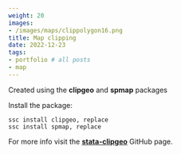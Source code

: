 ```yaml
---
weight: 20
images:
- /images/maps/clippolygon16.png
title: Map clipping
date: 2022-12-23
tags:
- portfolio # all posts
- map
---
```


Created using the **clipgeo** and **spmap** packages

Install the package:

```
ssc install clipgeo, replace
ssc install spmap, replace
```

For more info visit the [**stata-clipgeo**][def] GitHub page.

[def]: https://github.com/asjadnaqvi/stata-clipgeo


